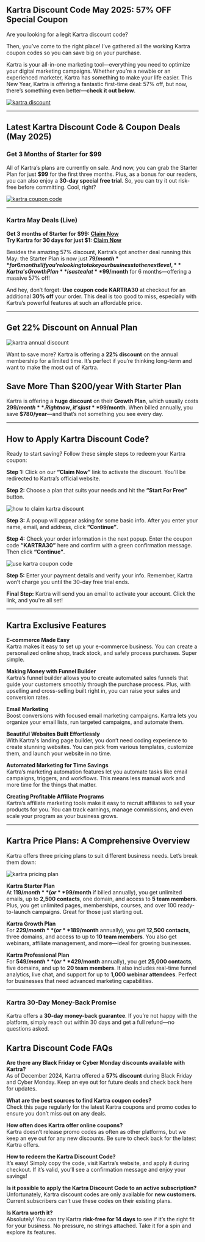 ## Kartra Discount Code May 2025: 57% OFF Special Coupon

Are you looking for a legit Kartra discount code?

Then, you’ve come to the right place! I’ve gathered all the working Kartra coupon codes so you can save big on your purchase.

Kartra is your all-in-one marketing tool—everything you need to optimize your digital marketing campaigns. Whether you’re a newbie or an experienced marketer, Kartra has something to make your life easier. This New Year, Kartra is offering a fantastic first-time deal: 57% off, but now, there’s something even better—**check it out below**.

[![kartra discount](https://github.com/user-attachments/assets/678296a0-1981-4bed-9a51-acde73b82649)](https://try.kartra.com/xq5u4lh0iu83-b03rk)

---

## Latest Kartra Discount Code & Coupon Deals (May 2025)  

### Get 3 Months of Starter for $99

All of Kartra’s plans are currently on sale. And now, you can grab the Starter Plan for just **$99** for the first three months. Plus, as a bonus for our readers, you can also enjoy a **30-day special free trial**. So, you can try it out risk-free before committing. Cool, right?

[![kartra coupon code](https://github.com/user-attachments/assets/9d4a2655-19f4-43e8-89c1-0bb491cfab89)](https://try.kartra.com/xq5u4lh0iu83-b03rk)

---

### Kartra May Deals (Live)

**Get 3 months of Starter for $99: [Claim Now](https://try.kartra.com/xq5u4lh0iu83-b03rk)**  
**Try Kartra for 30 days for just $1: [Claim Now](https://try.kartra.com/xq5u4lh0iu83-b03rk)**

Besides the amazing 57% discount, Kartra’s got another deal running this May: the Starter Plan is now just **$79/month** for 6 months! If you’re looking to take your business to the next level, **Kartra’s Growth Plan** is a steal at **$99/month** for 6 months—offering a massive 57% off!

And hey, don’t forget: **Use coupon code KARTRA30** at checkout for an additional **30% off** your order. This deal is too good to miss, especially with Kartra’s powerful features at such an affordable price. 

---

## Get 22% Discount on Annual Plan  

![kartra annual discount](https://github.com/user-attachments/assets/7d375768-780d-4bcf-a7f4-36d7784a4c03)

Want to save more? Kartra is offering a **22% discount** on the annual membership for a limited time. It’s perfect if you’re thinking long-term and want to make the most out of Kartra.

## Save More Than $200/year With Starter Plan  
Kartra is offering a **huge discount** on their **Growth Plan**, which usually costs **$299/month**. Right now, it’s just **$99/month**. When billed annually, you save **$780/year**—and that’s not something you see every day.

---

## How to Apply Kartra Discount Code?  
Ready to start saving? Follow these simple steps to redeem your Kartra coupon:

**Step 1:** Click on our **“Claim Now”** link to activate the discount. You’ll be redirected to Kartra’s official website.

**Step 2:** Choose a plan that suits your needs and hit the **“Start For Free”** button.

![how to claim kartra discount](https://github.com/user-attachments/assets/4b3daa6b-37b9-484c-864d-0584a22cebf1)

**Step 3:** A popup will appear asking for some basic info. After you enter your name, email, and address, click **“Continue”**.

**Step 4:** Check your order information in the next popup. Enter the coupon code **“KARTRA30”** here and confirm with a green confirmation message. Then click **“Continue”**.

![use kartra coupon code](https://github.com/user-attachments/assets/73c297b7-8e4d-4d2e-af55-2d5a20a45bd0)

**Step 5:** Enter your payment details and verify your info. Remember, Kartra won’t charge you until the 30-day free trial ends.

**Final Step:** Kartra will send you an email to activate your account. Click the link, and you're all set!

---

## Kartra Exclusive Features  

**E-commerce Made Easy**  
Kartra makes it easy to set up your e-commerce business. You can create a personalized online shop, track stock, and safely process purchases. Super simple.

**Making Money with Funnel Builder**  
Kartra’s funnel builder allows you to create automated sales funnels that guide your customers smoothly through the purchase process. Plus, with upselling and cross-selling built right in, you can raise your sales and conversion rates.

**Email Marketing**  
Boost conversions with focused email marketing campaigns. Kartra lets you organize your email lists, run targeted campaigns, and automate them.

**Beautiful Websites Built Effortlessly**  
With Kartra's landing page builder, you don’t need coding experience to create stunning websites. You can pick from various templates, customize them, and launch your website in no time.

**Automated Marketing for Time Savings**  
Kartra’s marketing automation features let you automate tasks like email campaigns, triggers, and workflows. This means less manual work and more time for the things that matter.

**Creating Profitable Affiliate Programs**  
Kartra’s affiliate marketing tools make it easy to recruit affiliates to sell your products for you. You can track earnings, manage commissions, and even scale your program as your business grows.

---

## Kartra Price Plans: A Comprehensive Overview  
Kartra offers three pricing plans to suit different business needs. Let’s break them down:

![kartra pricing plan](https://github.com/user-attachments/assets/ede358c4-8076-4628-83c6-966f065a9c4f)

**Kartra Starter Plan**  
At **$119/month** (or **$99/month** if billed annually), you get unlimited emails, up to **2,500 contacts**, one domain, and access to **5 team members**. Plus, you get unlimited pages, memberships, courses, and over 100 ready-to-launch campaigns. Great for those just starting out.

**Kartra Growth Plan**  
For **$229/month** (or **$189/month** annually), you get **12,500 contacts**, three domains, and access to up to **10 team members**. You also get webinars, affiliate management, and more—ideal for growing businesses.

**Kartra Professional Plan**  
For **$549/month** (or **$429/month** annually), you get **25,000 contacts**, five domains, and up to **20 team members**. It also includes real-time funnel analytics, live chat, and support for up to **1,000 webinar attendees**. Perfect for businesses that need advanced marketing capabilities.

---

### Kartra 30-Day Money-Back Promise  
Kartra offers a **30-day money-back guarantee**. If you’re not happy with the platform, simply reach out within 30 days and get a full refund—no questions asked.

## Kartra Discount Code FAQs  

**Are there any Black Friday or Cyber Monday discounts available with Kartra?**  
As of December 2024, Kartra offered a **57% discount** during Black Friday and Cyber Monday. Keep an eye out for future deals and check back here for updates.

**What are the best sources to find Kartra coupon codes?**  
Check this page regularly for the latest Kartra coupons and promo codes to ensure you don’t miss out on any deals.

**How often does Kartra offer online coupons?**  
Kartra doesn’t release promo codes as often as other platforms, but we keep an eye out for any new discounts. Be sure to check back for the latest Kartra offers.

**How to redeem the Kartra Discount Code?**  
It’s easy! Simply copy the code, visit Kartra’s website, and apply it during checkout. If it’s valid, you’ll see a confirmation message and enjoy your savings!

**Is it possible to apply the Kartra Discount Code to an active subscription?**  
Unfortunately, Kartra discount codes are only available for **new customers**. Current subscribers can’t use these codes on their existing plans.

**Is Kartra worth it?**  
Absolutely! You can try Kartra **risk-free for 14 days** to see if it’s the right fit for your business. No pressure, no strings attached. Take it for a spin and explore its features.
